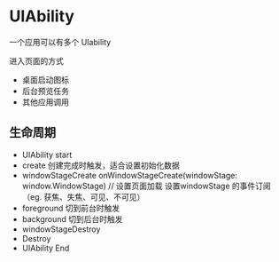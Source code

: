 # UIAbility

一个应用可以有多个 UIability 

进入页面的方式 

- 桌面启动图标
- 后台预览任务
- 其他应用调用

## 生命周期

- UIAbility start
- create   创建完成时触发，适合设置初始化数据
- windowStageCreate   onWindowStageCreate(windowStage: window.WindowStage) // 设置页面加载 设置windowStage 的事件订阅（eg. 获焦、失焦、可见、不可见）
- foreground   切到前台时触发
- background   切到后台时触发
- windowStageDestroy
- Destroy
- UIAbility End

